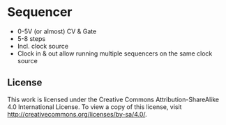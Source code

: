 # Sequencer

* 0-5V (or almost) CV & Gate
* 5-8 steps
* Incl. clock source
* Clock in & out allow running multiple sequencers on the same clock source

## License
This work is licensed under the Creative Commons Attribution-ShareAlike 4.0 International License. To view a copy of this license, visit http://creativecommons.org/licenses/by-sa/4.0/.
